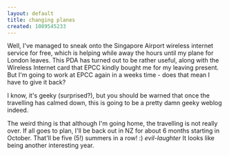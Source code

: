 ```yaml
---
layout: default
title: changing planes
created: 1089545233
---
```

Well, I've managed to sneak onto the Singapore Airport wireless internet service for free, which is helping while away the hours until my plane for London leaves.  This PDA has turned out to be rather useful, along with the Wireless Internet card that EPCC kindly bought me for my leaving present.  But I'm going to work at EPCC again in a weeks time - does that mean I have to give it back?
<!--break-->
I know, it's geeky (surprised?), but you should be warned that once the travelling has calmed down, this is going to be a pretty damn geeky weblog indeed.  

The weird thing is that although I'm going home, the travelling is not really over.  If all goes to plan, I'll be back out in NZ for about 6 months starting in October.  That'll be five (5!) summers in a row! :) *evil-laughter*  It looks like being another interesting year.
